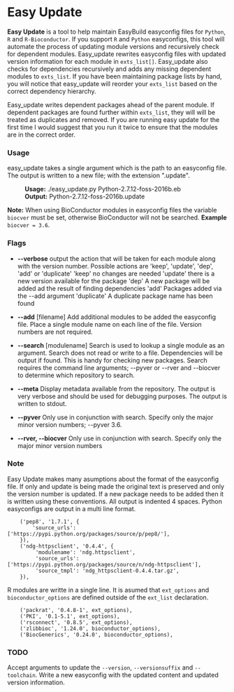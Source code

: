 # Easy Update
**Easy Update** is a tool to help maintain EasyBuild easyconfig files for `Python`, `R` and `R-Bioconductor`.  If you support `R` and `Python` easyconfigs, this tool will automate the process of updating module versions and recursively check for dependent modules.  Easy_update rewrites easyconfig files with updated version information for each module in `exts_list[]`. Easy_update also checks for dependencies recursively and adds any missing dependent modules to `exts_list`.  If you have been maintaining package lists by hand, you will notice that easy_update will reorder your `exts_list` based on the correct dependency hierarchy.

Easy_update writes dependent packages ahead of the parent module.  If dependent packages are found further within `exts_list`, they will will be treated as duplicates and removed.  If you are running easy update for the first time I would suggest that you run it twice to ensure that the modules are in the correct order. 

### Usage
easy_update takes a single argument which is the path to an easyconfig file. The output is written to a new file; with the extension ".update".

<dl>
  <dd><b>Usage:</b> ./easy_update.py Python-2.7.12-foss-2016b.eb</dd>
  <dd><b>Output:</b> Python-2.7.12-foss-2016b.update</dd>
</dl>

**Note:** When using BioConductor modules in easyconfig files the variable ``biocver`` must be set, otherwise
BioConductor will not be searched. **Example** ``biocver = 3.6``.

### Flags

* **--verbose** output the action that will be taken for each module along with the version number.
    Possible actions are 'keep', 'update', 'dep', 'add' or 'duplicate'
    'keep' no changes are needed
    'update' there is a new version available for the package
    'dep' A new package will be added ad the result of finding dependencies
    'add' Packages added via the --add argument
    'duplicate'  A duplicate package name has been found

* **--add** [filename]  Add additional modules to be added the easyconfig file.
    Place a single module name on each line of the file. Version numbers are not required.

* **--search** [modulename] Search is used to lookup a single module as an argument.  Search does not read or write to a file. Dependencies will be output if found. This is handy for checking new packages.
Search requires the command line arguments; --pyver or --rver and --biocver to determine which repository to search.

* **--meta** Display metadata available from the repository.  The output is very verbose and should be used for debugging purposes. The output is written to stdout.

* **--pyver**  Only use in conjunction with search.  Specify only the major minor version numbers; --pyver 3.6.

* **--rver, --biocver** Only use in conjunction with search.  Specify only the major minor version numbers

### Note
Easy Update makes many asumptions about the format of the easyconfig file. If only and update is being made the original text is preserved and only the version number is updated.  If a new package needs to be added then it is written using these conventions. All output is indented 4 spaces. Python easyconfigs are output in a multi line format.
```
    ('pep8', '1.7.1', {
        'source_urls': ['https://pypi.python.org/packages/source/p/pep8/'],
    }),
    ('ndg-httpsclient', '0.4.4', {
         'modulename': 'ndg.httpsclient',
         'source_urls': ['https://pypi.python.org/packages/source/n/ndg-httpsclient'],
         'source_tmpl': 'ndg_httpsclient-0.4.4.tar.gz',
    }),
```
R modules are writte in a single line.  It is asumed that `ext_options` and `bioconductor_options` are defined outside of the `ext_list` declaration.
```
    ('packrat', '0.4.8-1', ext_options),
    ('PKI', '0.1-5.1', ext_options),
    ('rsconnect', '0.8.5', ext_options),
    ('zlibbioc', '1.24.0', bioconductor_options),
    ('BiocGenerics', '0.24.0', bioconductor_options),
```

### TODO
Accept arguments to update the ``--version``, ``--versionsuffix`` and ``--toolchain``. Write a new easyconfig with the updated content and updated version information.
